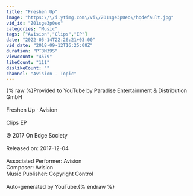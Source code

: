 ```yaml
---
title: "Freshen Up"
image: "https:\/\/i.ytimg.com\/vi\/Z01sge3p0eo\/hqdefault.jpg"
vid_id: "Z01sge3p0eo"
categories: "Music"
tags: ["Avision","Clips","EP"]
date: "2022-05-14T22:26:21+03:00"
vid_date: "2018-09-12T16:25:08Z"
duration: "PT8M39S"
viewcount: "4579"
likeCount: "111"
dislikeCount: ""
channel: "Avision - Topic"
---
```

{% raw %}Provided to YouTube by Paradise Entertainment &amp; Distribution GmbH<br /><br />Freshen Up · Avision<br /><br />Clips EP<br /><br />℗ 2017 On Edge Society<br /><br />Released on: 2017-12-04<br /><br />Associated  Performer: Avision<br />Composer: Avision<br />Music  Publisher: Copyright Control<br /><br />Auto-generated by YouTube.{% endraw %}
